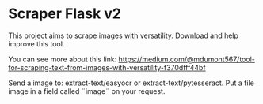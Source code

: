 
# Scraper Flask v2

This project aims to scrape images with versatility.
Download and help improve this tool.

You can see more about this link: https://medium.com/@mdumont567/tool-for-scraping-text-from-images-with-versatility-f370dfff44bf

Send a image to: extract-text/easyocr or extract-text/pytesseract.
Put a file image in a field called ¨image¨ on your request.
